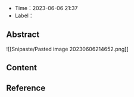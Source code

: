 
- Time：2023-06-06 21:37
- Label：

## Abstract

![[Snipaste/Pasted image 20230606214652.png]]

## Content

## Reference
